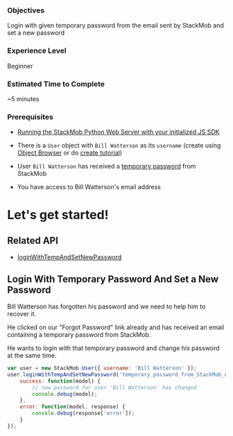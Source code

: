 <h3>Objectives</h3>
Login with given temporary password from the email sent by StackMob and set a new password

<h3>Experience Level</h3>
Beginner

<h3>Estimated Time to Complete</h3>
~5 minutes

<h3>Prerequisites</h3>

* <a href="https://dashboard.stackmob.com/sdks/js/config" target="_blank">Running the StackMob Python Web Server with your initialized JS SDK</a>

* There is a `User` object with `Bill Watterson` as its `username` (create using <a href="https://dashboard.stackmob.com/data/browser" target="_blank">Object Browser</a> or do <a href="https://developer.stackmob.com/tutorials/js/Create-a-User-Object" target="_blank">create tutorial</a>)

* User `Bill Watterson` has received a <a href="https://developer.stackmob.com/tutorials/js/Forgot-Password" target="_blank">temporary password</a> from StackMob

* You have access to Bill Watterson's email address

<h1>Let's get started!</h1>

<h2>Related API</h2>

* <a href="https://developer.stackmob.com/sdks/js/api#a-loginwithtempandsetnewpassword" target="_blank">loginWithTempAndSetNewPassword</a>

<h2>Login With Temporary Password And Set a New Password</h2>

Bill Watterson has forgotten his password and we need to help him to recover it.

He clicked on our "Forgot Password" link already and has received an email containing a temporary password from StackMob.

He wants to login with that temporary password and change his password at the same time.

```js
var user = new StackMob.User({ username: 'Bill Watterson' });
user.loginWithTempAndSetNewPassword('temporary_password_from_StackMob_email', 'new_password', false, {
	success: function(model) {
		// now password for user 'Bill Watterson' has changed
		console.debug(model);
	},
	error: function(model, response) {
		console.debug(response['error']);
	}
});
```